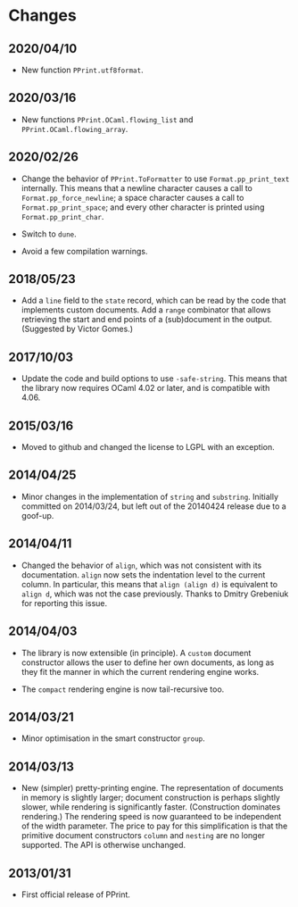 # Changes

## 2020/04/10

* New function `PPrint.utf8format`.

## 2020/03/16

* New functions `PPrint.OCaml.flowing_list` and `PPrint.OCaml.flowing_array`.

## 2020/02/26

* Change the behavior of `PPrint.ToFormatter` to use `Format.pp_print_text`
  internally. This means that a newline character causes a call to
  `Format.pp_force_newline`; a space character causes a call to
  `Format.pp_print_space`; and every other character is printed using
  `Format.pp_print_char`.

* Switch to `dune`.

* Avoid a few compilation warnings.

## 2018/05/23

* Add a `line` field to the `state` record, which can be read by the code
  that implements custom documents. Add a `range` combinator that allows
  retrieving the start and end points of a (sub)document in the output.
  (Suggested by Victor Gomes.)

## 2017/10/03

* Update the code and build options to use `-safe-string`. This means that
  the library now requires OCaml 4.02 or later, and is compatible with 4.06.

## 2015/03/16

* Moved to github and changed the license to LGPL with an exception.

## 2014/04/25

* Minor changes in the implementation of `string` and `substring`.
  Initially committed on 2014/03/24, but left out of the 20140424
  release due to a goof-up.

## 2014/04/11

* Changed the behavior of `align`, which was not consistent with its
  documentation. `align` now sets the indentation level to the current column.
  In particular, this means that `align (align d)` is equivalent to `align d`,
  which was not the case previously. Thanks to Dmitry Grebeniuk for reporting
  this issue.

## 2014/04/03

* The library is now extensible (in principle). A `custom` document
  constructor allows the user to define her own documents, as long as they fit
  the manner in which the current rendering engine works.

* The `compact` rendering engine is now tail-recursive too.

## 2014/03/21

* Minor optimisation in the smart constructor `group`.

## 2014/03/13

* New (simpler) pretty-printing engine. The representation of documents in
  memory is slightly larger; document construction is perhaps slightly slower,
  while rendering is significantly faster. (Construction dominates rendering.)
  The rendering speed is now guaranteed to be independent of the width
  parameter. The price to pay for this simplification is that the primitive
  document constructors `column` and `nesting` are no longer supported. The
  API is otherwise unchanged.

## 2013/01/31

* First official release of PPrint.
